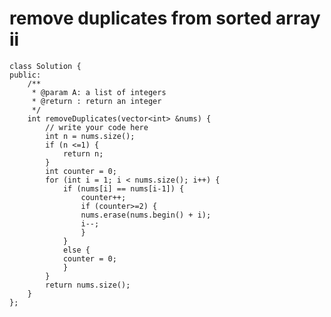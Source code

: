 # remove duplicates from sorted array ii

	class Solution {
	public:
	    /**
	     * @param A: a list of integers
	     * @return : return an integer
	     */
	    int removeDuplicates(vector<int> &nums) {
	        // write your code here
	        int n = nums.size();
	        if (n <=1) {
	            return n;
	        }
	        int counter = 0;
	        for (int i = 1; i < nums.size(); i++) {
	            if (nums[i] == nums[i-1]) {
	                counter++;
	                if (counter>=2) {
	                nums.erase(nums.begin() + i);
	                i--;
	                }
	            }
	            else {
	            counter = 0;
	            }
	        }
	        return nums.size();
	    }
	};
